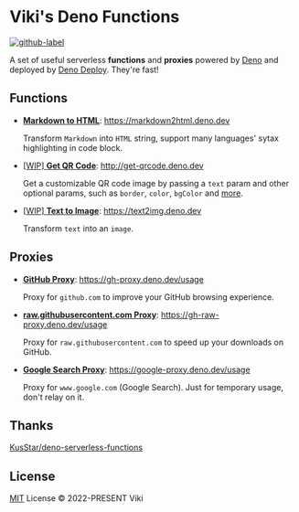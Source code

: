 # Viki's Deno Functions

[![github-label](https://img.shields.io/badge/gitub-source--code-000000?style=for-the-badge&logo=github)](https://github.com/vikiboss/deno-functions)

A set of useful serverless **functions** and **proxies** powered by [Deno](https://deno.land/) and deployed by [Deno Deploy](https://deno.dev/). They're fast!

## Functions

- [**Markdown to HTML**](https://github.com/vikiboss/deno-functions/tree/main/functions/markdown2html): https://markdown2html.deno.dev

  Transform `Markdown` into `HTML` string, support many languages' sytax highlighting in code block.

- [[WIP] **Get QR Code**](https://github.com/vikiboss/deno-functions/tree/main/functions/get-qrcode): http://get-qrcode.deno.dev

  Get a customizable QR code image by passing a `text` param and other optional params, such as `border`, `color`, `bgColor` and [more](https://github.com/vikiboss/deno-functions/tree/main/functions/get-qrcode#usage).

- [[WIP] **Text to Image**](https://github.com/vikiboss/deno-functions/tree/main/functions/text2img): https://text2img.deno.dev

  Transform `text` into an `image`.

## Proxies

- [**GitHub Proxy**](https://github.com/vikiboss/deno-functions/tree/main/functions/gh-proxy): https://gh-proxy.deno.dev/usage

  Proxy for `github.com` to improve your GitHub browsing experience.

- [**raw.githubusercontent.com Proxy**](https://github.com/vikiboss/deno-functions/tree/main/functions/gh-raw-proxy): https://gh-raw-proxy.deno.dev/usage

  Proxy for `raw.githubusercontent.com` to speed up your downloads on GitHub.

- [**Google Search Proxy**](https://github.com/vikiboss/deno-functions/tree/main/functions/google-proxy): https://google-proxy.deno.dev/usage

  Proxy for `www.google.com` (Google Search). Just for temporary usage, don't relay on it.

## Thanks

[KusStar/deno-serverless-functions](https://github.com/KusStar/deno-serverless-functions)

## License

[MIT](https://github.com/vikiboss/deno-functions/tree/main/LICENSE) License © 2022-PRESENT Viki
